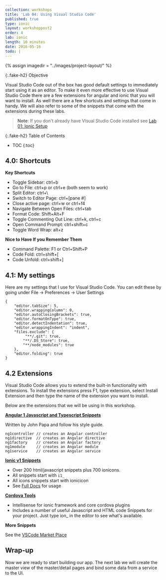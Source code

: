 ```yaml
---
collection: workshops
title: 'Lab 04: Using Visual Studio Code'
published: true
type: ionic
layout: workshoppost2
order: 4
lab: ionic
length: 10 minutes
date: 2016-05-16
todo: |
---
```


{% assign imagedir = "../images/project-layout/" %}


{:.fake-h2}
Objective


Visual Studio Code out of the box has good default settings to immediately start using it as an editor.  To make it even more effective to use Visual Studio Code there are a few extensions for angular and ionic that you will want to install.  As well there are a few shortcuts and settings that come in handy.  We will also refer to some of the snippets that come with the extensions during these labs.


>**Note**: If you don't already have Visual Studio Code installed see [Lab 01: Ionic Setup](../01-install-ionic/)

{:.fake-h2}
Table of Contents

* TOC
{:toc}

## 4.0: Shortcuts

**Key Shortcuts**

* Toggle Sidebar: ctrl+b
* Go to File: ctrl+p or ctrl+e (both seem to work)
* Split Editor: ctrl+\
* Switch to Editor Page: ctrl+[pane #]
* Close active page: ctrl+w or ctrl+f4
* Navigate Between Open Files: ctrl+tab
* Format Code: Shift+Alt+F
* Toggle Commenting Out Line: ctrl+k, ctrl+c
* Open Command Prompt: ctrl+shift+c
* Toggle Word Wrap: alt+z

**Nice to Have If you Remember Them**

* Command Palette: F1 or Ctrl+Shift+P
* Code Fold: ctrl+shift+[
* Code Unfold: ctrl+shift+]

## 4.1: My settings

Here are my settings that I use for Visual Studio Code.  You can edit these by going under File -> Preferences -> User Settings

    {
        "editor.tabSize": 5,
        "editor.wrappingColumn": 0,
        "editor.autoClosingBrackets": true,
        "editor.formatOnType": true,
        "editor.detectIndentation": true,
        "editor.wrappingIndent": "indent",
        "files.exclude": {
             "**/.git": true,
            "**/.DS_Store": true,
            "**/node_modules": true
        },
        "editor.folding": true
    }

## 4.2 Extensions

Visual Studio Code allows you to extend the built-in functionality with extensions.  To install the extensions press F1, type extension, select Install Extension and then type the name of the extension you want to install.

Below are the extensions that we will be using in this workshop.

**[Angular 1 Javascript and Typescript Snippets](https://marketplace.visualstudio.com/items?itemName=johnpapa.Angular1)**

Written by John Papa and follow his style guide.

    ng1controller // creates an Angular controller
    ng1directive  // creates an Angular directive
    ng1factory    // creates an Angular factory
    ng1module     // creates an Angular module
    ng1service    // creates an Angular service

**[Ionic v1 Snippets](https://marketplace.visualstudio.com/items?itemName=justinjames.ionic1-snippets)**

* Over 200 html/javascript snippets plus 700 ionicons.
* All snippets start with `i1_`
* All icons snippets start with ionicicon
* See [Full Docs](https://github.com/digitaldrummerj/vscode-ionic1-snippets/blob/master/docs.md) for usage

**[Cordova Tools](https://marketplace.visualstudio.com/items?itemName=vsmobile.cordova-tools)**

* Intellisense for ionic framework and core cordova plugins
* Includes a number of useful Javascript and HTML code Snippets for your project.  Just type ion_ in the editor to see what's available.

**More Snippets**

 See the [VSCode Market Place](https://marketplace.visualstudio.com/VSCode)


## Wrap-up

Now we are ready to start building our app.  The next lab we will create the master view of the master/detail pages and bind some data from a service to the UI.
